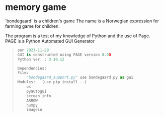 # memory game

'bondegaard' is a children's game
The name is a Norwegian expression for farming game for children.



The program is a test of my knowledge of Python and the use of Page.
PAGE is a Python Automated GUI Generator




> ```python
> per 2023-11-28
> GUI is constructed using PAGE version 8.0D
> Python ver. : 3.10.12
> 
> Dependencies:
> File: 
>     "bondegaard_support.py" use bondegaard.py as gui
> Modules:   (use pip install ..)
>     os
>     pyautogui
>     screen info
>     ARROW
>     numpy
>     imageio
> ```


